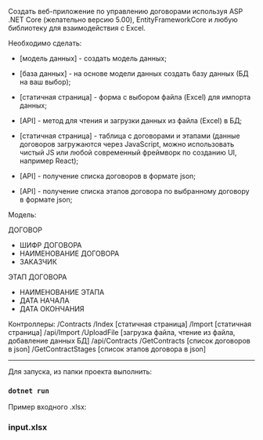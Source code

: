 Создать веб-приложение по управлению договорами используя ASP .NET Core (желательно версию 5.00), 
EntityFrameworkCore и любую библиотеку для взаимодействия с Excel.

Необходимо сделать:
- [модель данных] - создать модель данных;
- [база данных] - на основе модели данных создать базу данных (БД на ваш выбор);

- [статичная страница] - форма с выбором файла (Excel) для импорта данных;
- [API] - метод для чтения и загрузки данных из файла (Excel) в БД;

- [статичная страница] - таблица с договорами и этапами (данные договоров загружаются через JavaScript, можно использовать чистый JS или любой современный фреймворк по созданию UI, например React);
- [API] - получение списка договоров в формате json;
- [API] - получение списка этапов договора по выбранному договору в формате json;


Модель:

ДОГОВОР
- ШИФР ДОГОВОРА
- НАИМЕНОВАНИЕ ДОГОВОРА
- ЗАКАЗЧИК


ЭТАП ДОГОВОРА
- НАИМЕНОВАНИЕ ЭТАПА
- ДАТА НАЧАЛА
- ДАТА ОКОНЧАНИЯ

Контроллеры:
/Contracts
	/Index  [статичная страница]
	/Import [статичная страница]
/api/Import
	/UploadFile [загрузка файла, чтение из файла, добавление данных БД]
/api/Contracts
	/GetContracts [список договоров в json]
	/GetContractStages [список этапов договора в json]

---------------------------------------------------------
Для запуска, из папки проекта выполнить:

### `dotnet run`

Пример входного .xlsx:

### input.xlsx